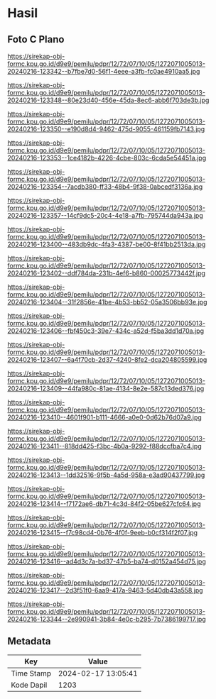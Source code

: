 # Hasil

## Foto C Plano

https://sirekap-obj-formc.kpu.go.id/d9e9/pemilu/pdpr/12/72/07/10/05/1272071005013-20240216-123342--b7fbe7d0-56f1-4eee-a3fb-fc0ae4910aa5.jpg

https://sirekap-obj-formc.kpu.go.id/d9e9/pemilu/pdpr/12/72/07/10/05/1272071005013-20240216-123348--80e23d40-456e-45da-8ec6-abb6f703de3b.jpg

https://sirekap-obj-formc.kpu.go.id/d9e9/pemilu/pdpr/12/72/07/10/05/1272071005013-20240216-123350--e190d8d4-9462-475d-9055-461159fb7143.jpg

https://sirekap-obj-formc.kpu.go.id/d9e9/pemilu/pdpr/12/72/07/10/05/1272071005013-20240216-123353--1ce4182b-4226-4cbe-803c-6cda5e54451a.jpg

https://sirekap-obj-formc.kpu.go.id/d9e9/pemilu/pdpr/12/72/07/10/05/1272071005013-20240216-123354--7acdb380-ff33-48b4-9f38-0abcedf3136a.jpg

https://sirekap-obj-formc.kpu.go.id/d9e9/pemilu/pdpr/12/72/07/10/05/1272071005013-20240216-123357--14cf9dc5-20c4-4e18-a7fb-795744da943a.jpg

https://sirekap-obj-formc.kpu.go.id/d9e9/pemilu/pdpr/12/72/07/10/05/1272071005013-20240216-123400--483db9dc-4fa3-4387-be00-8f41bb2513da.jpg

https://sirekap-obj-formc.kpu.go.id/d9e9/pemilu/pdpr/12/72/07/10/05/1272071005013-20240216-123402--ddf784da-231b-4ef6-b860-00025773442f.jpg

https://sirekap-obj-formc.kpu.go.id/d9e9/pemilu/pdpr/12/72/07/10/05/1272071005013-20240216-123404--31f2856e-41be-4b53-bb52-05a3506bb93e.jpg

https://sirekap-obj-formc.kpu.go.id/d9e9/pemilu/pdpr/12/72/07/10/05/1272071005013-20240216-123406--fbf450c3-39e7-434c-a52d-f5ba3dd1d70a.jpg

https://sirekap-obj-formc.kpu.go.id/d9e9/pemilu/pdpr/12/72/07/10/05/1272071005013-20240216-123407--6a4f70cb-2d37-4240-8fe2-dca204805599.jpg

https://sirekap-obj-formc.kpu.go.id/d9e9/pemilu/pdpr/12/72/07/10/05/1272071005013-20240216-123409--44fa980c-81ae-4134-8e2e-587c13ded376.jpg

https://sirekap-obj-formc.kpu.go.id/d9e9/pemilu/pdpr/12/72/07/10/05/1272071005013-20240216-123410--4601f901-b111-4666-a0e0-0d62b76d07a9.jpg

https://sirekap-obj-formc.kpu.go.id/d9e9/pemilu/pdpr/12/72/07/10/05/1272071005013-20240216-123411--818dd425-f3bc-4b0a-9292-f88dccfba7c4.jpg

https://sirekap-obj-formc.kpu.go.id/d9e9/pemilu/pdpr/12/72/07/10/05/1272071005013-20240216-123413--1dd32516-9f5b-4a5d-958a-e3ad90437799.jpg

https://sirekap-obj-formc.kpu.go.id/d9e9/pemilu/pdpr/12/72/07/10/05/1272071005013-20240216-123414--f7172ae6-db71-4c3d-84f2-05be627cfc64.jpg

https://sirekap-obj-formc.kpu.go.id/d9e9/pemilu/pdpr/12/72/07/10/05/1272071005013-20240216-123415--f7c98cd4-0b76-4f0f-9eeb-b0cf314f2f07.jpg

https://sirekap-obj-formc.kpu.go.id/d9e9/pemilu/pdpr/12/72/07/10/05/1272071005013-20240216-123416--ad4d3c7a-bd37-47b5-ba74-d0152a454d75.jpg

https://sirekap-obj-formc.kpu.go.id/d9e9/pemilu/pdpr/12/72/07/10/05/1272071005013-20240216-123417--2d3f51f0-6aa9-417a-9463-5d40db43a558.jpg

https://sirekap-obj-formc.kpu.go.id/d9e9/pemilu/pdpr/12/72/07/10/05/1272071005013-20240216-123344--2e990941-3b84-4e0c-b295-7b7386199717.jpg


## Metadata

| Key        | Value               |
| ---------- | ------------------- |
| Time Stamp | 2024-02-17 13:05:41 |
| Kode Dapil | 1203                |



